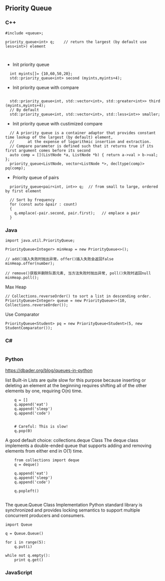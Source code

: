 ## Priority Queue
### C++
```
#include <queue>;

priority_queue<int> q;    // return the largest (by default use less<int>) element



```
- Init priority queue
```
  int myints[]= {10,60,50,20};
  std::priority_queue<int> second (myints,myints+4);

```

- Init priority queue with compare
```
  
  std::priority_queue<int, std::vector<int>, std::greater<int>> third (myints,myints+4);
  // By default
  std::priority_queue<int, std::vector<int>, std::less<int>> smaller;
```

- Init priority queue with custimized compare
```
  // A priority queue is a container adaptor that provides constant time lookup of the largest (by default) element, 
  //      at the expense of logarithmic insertion and extraction. 
  // Compare parameter is defined such that it returns true if its first argument comes before its second 
  auto comp = [](ListNode *a, ListNode *b) { return a->val > b->val; };
  priority_queue<ListNode, vector<ListNode *>, decltype(comp)> pq(comp);
```  

- Priority queue of pairs
```
  priority_queue<pair<int, int>> q;  // from small to large, ordered by first element

  // Sort by frequency
  for (const auto &pair : count)
  {
    q.emplace(-pair.second, pair.first);   // emplace a pair
  }
```

### Java
```
import java.util.PriorityQueue;

PriorityQueue<Integer> minHeap = new PriorityQueue<>();

// add()插入失败时抛出异常，offer()插入失败会返回false
minHeap.offer(number);

// remove()获取并删除队首元素, 当方法失败时抛出异常, poll()失败时返回null
minHeap.poll();
```

Max Heap
```
// Collections.reverseOrder() to sort a list in descending order.
PriorityQueue<Integer> queue = new PriorityQueue<>(10, Collections.reverseOrder());
```

Use Comparator
```
PriorityQueue<Student> pq = new PriorityQueue<Student>(5, new StudentComparator()); 
```        


### C#
```  

```
### Python
https://dbader.org/blog/queues-in-python

list Built-in
Lists are quite slow for this purpose because inserting or deleting an element at the beginning requires shifting all of the other elements by one, requiring O(n) time.
```
    q = []
    q.append('eat')
    q.append('sleep')
    q.append('code')

   
    # Careful: This is slow!
    q.pop(0)
```
A good default choice: collections.deque Class
The deque class implements a double-ended queue that supports adding and removing elements from either end in O(1) time.
```
    from collections import deque
    q = deque()

    q.append('eat')
    q.append('sleep')
    q.append('code')

    q.popleft()
    
```
The queue.Queue Class
Implementation Python standard library is synchronized and provides locking semantics to support multiple concurrent producers and consumers.
```
import Queue

q = Queue.Queue()

for i in range(5):
    q.put(i)

while not q.empty():
    print q.get()
```    
### JavaScript
```
```